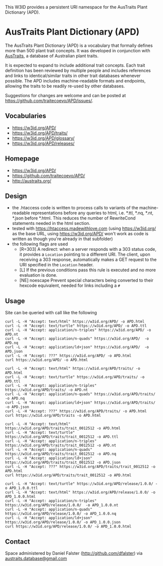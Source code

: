 This W3ID provides a persistent URI namespace for the AusTraits Plant Dictionary (APD).

# AusTraits Plant Dictionary (APD)

The AusTraits Plant Dictionary (APD) is a vocabulary that formally defines more than 500 plant trait concepts. It was developed in conjunction with [AusTraits](https://austraits.org), a database of Australian plant traits. 

It is expected to expand to include additional trait concepts. Each trait definition has been reviewed by multiple people and includes references and links to identical/similar traits in other trait databases whenever possible. The APD includes machine-readable formats and endpoints, allowing the traits to be readily re-used by other databases.

Suggestions for changes are welcome and can be posted at https://github.com/traitecoevo/APD/issues/.

## Vocabularies

* https://w3id.org/APD/
* https://w3id.org/APD/traits/
* https://w3id.org/APD/glossary/
* https://w3id.org/APD/releases/

## Homepage

* https://w3id.org/APD/
* https://github.com/traitecoevo/APD/
* http://austraits.org/

## Design

- the .htaccess code is written to process calls to variants of the machine-readable representations before any queries to html, i.e. *.ttl, *.nq, *.nt, *.json before *.html. This reduces the number of RewriteCond statements needed in the html section. 
- tested with https://htaccess.madewithlove.com (using https://w3id.org/ as the base URL, using https://w3id.org/APD/ won't work as code is written as though you're already in that subfolder)
- the following flags are used
  - [R=303] A redirect: when a server responds with a 303 status code, it provides a `Location` pointing to a different URI. The client, upon receiving a 303 response, automatically makes a GET request to the URI specified in the `Location` header.  
  - [L]	If the previous conditions pass this rule is executed and no more evaluation is done. 
  - [NE] noescape Prevent special characters being converted to their hexcode equivalent, needed for links including a `#`

## Usage

Site can be queried with call like the following

```
curl -L -H "Accept: text/html" https://w3id.org/APD/ -o APD.html
curl -L -H "Accept: text/turtle" https://w3id.org/APD/ -o APD.ttl
curl -L -H "Accept: application/n-triples" https://w3id.org/APD/ -o APD.nt 
curl -L -H "Accept: application/n-quads" https://w3id.org/APD/  -o APD.nq
curl -L -H "Accept: application/ld+json" https://w3id.org/APD/  -o APD.json
curl -L -H "Accept: ???" https://w3id.org/APD/ -o APD.html
curl https://w3id.org/APD/ -o APD.html

curl -L -H "Accept: text/html" https://w3id.org/APD/traits/ -o APD.html
curl -L -H "Accept: text/turtle" https://w3id.org/APD/traits/ -o APD.ttl 
curl -L -H "Accept: application/n-triples" https://w3id.org/APD/traits/ -o APD.nt 
curl -L -H "Accept: application/n-quads" https://w3id.org/APD/traits/  -o APD.nq
curl -L -H "Accept: application/ld+json" https://w3id.org/APD/traits/ -o APD.json
curl -L -H "Accept: ???" https://w3id.org/APD/traits/ -o APD.html
curl https://w3id.org/APD/traits -o APD.html

curl -L -H "Accept: text/html" https://w3id.org/APD/traits/trait_0012512 -o APD.html
curl -L -H "Accept: text/turtle" https://w3id.org/APD/traits/trait_0012512 -o APD.ttl
curl -L -H "Accept: application/n-triples" https://w3id.org/APD/traits/trait_0012512 -o APD.nt 
curl -L -H "Accept: application/n-quads" https://w3id.org/APD/traits/trait_0012512 -o APD.nq
curl -L -H "Accept: application/ld+json" https://w3id.org/APD/traits/trait_0012512 -o APD.json
curl -L -H "Accept: ???" https://w3id.org/APD/traits/trait_0012512 -o APD.html
curl https://w3id.org/APD/traits/trait_0012512 -o APD.html

curl -L -H "Accept: text/turtle" https://w3id.org/APD/release/1.0.0/ -o APD_1.0.0.ttl
curl -L -H "Accept: text/html" https://w3id.org/APD/release/1.0.0/ -o APD_1.0.0.html
curl -L -H "Accept: application/n-triples" https://w3id.org/APD/release/1.0.0/  -o APD_1.0.0.nt
curl -L -H "Accept: application/n-quads" https://w3id.org/APD/release/1.0.0/ -o APD_1.0.0.nq
curl -L -H "Accept: application/ld+json" https://w3id.org/APD/release/1.0.0/ -o APD_1.0.0.json
curl https://w3id.org/APD/release/1.0.0/ -o APD_1.0.0.html
```

## Contact

Space administered by Daniel Falster (http://github.com/dfalster) via <austraits.database@gmail.com>
